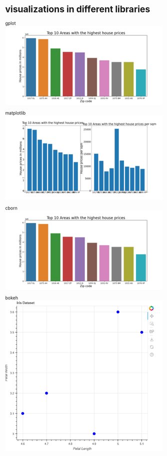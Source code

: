 # visualizations in different libraries
gplot
![image info](./gplot.png)

matplotlib
![image info](./matplotlib.png)

cborn
![image info](./cborn.png)

bokeh
![image info](./bokeh-Iris-Dataset.PNG)
